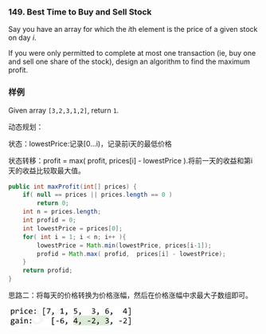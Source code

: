 ### 149. Best Time to Buy and Sell Stock

Say you have an array for which the *i*th element is the price of a given stock on day *i*.

If you were only permitted to complete at most one transaction (ie, buy one and sell one share of the stock), design an algorithm to find the maximum profit.

### 样例

Given array `[3,2,3,1,2]`, return `1`.



动态规划：

状态：lowestPrice:记录[0...i)，记录前i天的最低价格

状态转移：profit = max( profit, prices[i] - lowestPrice ).将前一天的收益和第i天的收益比较取最大值。

```java
public int maxProfit(int[] prices) {
    if( null == prices || prices.length == 0 )
        return 0;
    int n = prices.length;
    int profid = 0;
    int lowestPrice = prices[0];
    for( int i = 1; i < n; i++ ){
        lowestPrice = Math.min(lowestPrice, prices[i-1]);
        profid = Math.max( profid,  prices[i] - lowestPrice);
    }
    return profid;
}
```

思路二：将每天的价格转换为价格涨幅，然后在价格涨幅中求最大子数组即可。

![election_43](assets/Selection_438.png)

